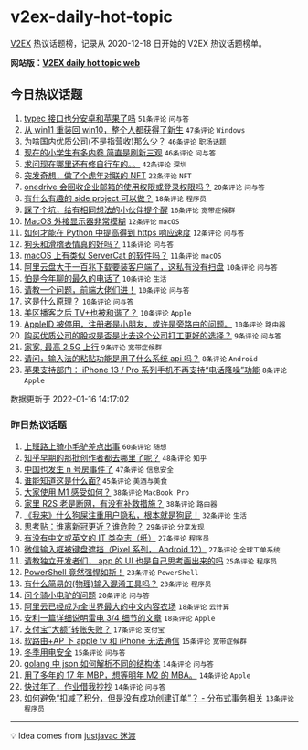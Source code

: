 # v2ex-daily-hot-topic

[V2EX](https://www.v2ex.com/) 热议话题榜，记录从 2020-12-18 日开始的 V2EX 热议话题榜单。

**网站版：[V2EX daily hot topic web](https://boojack.github.io/v2ex-daily-hot-topic-web/)**

## 今日热议话题

<!-- TODAY BEGIN -->

1. [typec 接口也分安卓和苹果了吗](https://www.v2ex.com/t/828528) `51条评论` `问与答`
1. [从 win11 重装回 win10，整个人都获得了新生](https://www.v2ex.com/t/828569) `47条评论` `Windows`
1. [为啥国内优质公司(不是指营收)那么少？](https://www.v2ex.com/t/828562) `46条评论` `职场话题`
1. [现在的小学生有多内卷 简直是刷新三观](https://www.v2ex.com/t/828602) `46条评论` `问与答`
1. [求问现在哪里还有修自行车的。。](https://www.v2ex.com/t/828532) `42条评论` `深圳`
1. [突发奇想，做了个虎年对联的 NFT](https://www.v2ex.com/t/828531) `22条评论` `NFT`
1. [onedrive 会回收企业邮箱的使用权限或登录权限吗？](https://www.v2ex.com/t/828527) `20条评论` `问与答`
1. [有什么有趣的 side project 可以做？](https://www.v2ex.com/t/828551) `18条评论` `程序员`
1. [踩了个坑，给有相同想法的小伙伴提个醒](https://www.v2ex.com/t/828577) `16条评论` `宽带症候群`
1. [MacOS 外接显示器非常模糊](https://www.v2ex.com/t/828560) `12条评论` `macOS`
1. [如何才能在 Python 中提高得到 https 响应速度](https://www.v2ex.com/t/828523) `12条评论` `问与答`
1. [狗头和滑稽表情真的好吗？](https://www.v2ex.com/t/828604) `11条评论` `问与答`
1. [macOS 上有类似 ServerCat 的软件吗？](https://www.v2ex.com/t/828545) `11条评论` `macOS`
1. [阿里云盘大于一百兆下载要装客户端了，这私有没有扫盘](https://www.v2ex.com/t/828605) `10条评论` `问与答`
1. [怕是今年聊的最久的电话了](https://www.v2ex.com/t/828598) `10条评论` `生活`
1. [请教一个问题，前端大佬们进！](https://www.v2ex.com/t/828596) `10条评论` `问与答`
1. [这是什么原理？](https://www.v2ex.com/t/828563) `10条评论` `问与答`
1. [美区播客之后 TV+也被和谐了？](https://www.v2ex.com/t/828572) `10条评论` `Apple`
1. [AppleID 被停用，注册者是小朋友，或许是旁路由的问题。](https://www.v2ex.com/t/828536) `10条评论` `路由器`
1. [购买优质公司的股权是否是比去这个公司打工更好的选择？](https://www.v2ex.com/t/828576) `9条评论` `问与答`
1. [家宽, 最高 2.5G 上行](https://www.v2ex.com/t/828521) `9条评论` `宽带症候群`
1. [请问，输入法的粘贴功能是用了什么系统 api 吗？](https://www.v2ex.com/t/828525) `8条评论` `Android`
1. [苹果支持部门： iPhone 13 / Pro 系列手机不再支持“电话降噪”功能](https://www.v2ex.com/t/828518) `8条评论` `Apple`

数据更新于 2022-01-16 14:17:02

<!-- TODAY END -->

### 昨日热议话题

<!-- YESTERDAY BEGIN -->

1. [上班路上骑小毛驴差点出事](https://www.v2ex.com/t/828376) `60条评论` `随想`
1. [知乎早期的那批创作者都去哪里了呢？](https://www.v2ex.com/t/828425) `48条评论` `知乎`
1. [中国也发生 n 号房事件了](https://www.v2ex.com/t/828400) `47条评论` `信息安全`
1. [谁能知道这是什么面?](https://www.v2ex.com/t/828427) `45条评论` `美酒与美食`
1. [大家使用 M1 感受如何？](https://www.v2ex.com/t/828420) `38条评论` `MacBook Pro`
1. [家里 R2S 老是断网，有没有补救措施？](https://www.v2ex.com/t/828450) `38条评论` `路由器`
1. [《我来》什么狗屎注重用户隐私，根本就是狗屁！](https://www.v2ex.com/t/828503) `32条评论` `生活`
1. [思考贴：谁离新冠更近？谁危险？](https://www.v2ex.com/t/828513) `29条评论` `分享发现`
1. [有没有中文或英文的 IT 类杂志（纸）](https://www.v2ex.com/t/828383) `27条评论` `程序员`
1. [微信输入框被键盘遮挡（Pixel 系列， Android 12）](https://www.v2ex.com/t/828401) `27条评论` `全球工单系统`
1. [请教独立开发者们， app 的 UI 也是自己思考画出来的吗](https://www.v2ex.com/t/828398) `25条评论` `程序员`
1. [PowerShell 竟然强悍如斯！](https://www.v2ex.com/t/828462) `23条评论` `PowerShell`
1. [有什么简易的(物理)输入混淆工具吗？](https://www.v2ex.com/t/828424) `23条评论` `程序员`
1. [问个骑小电驴的问题](https://www.v2ex.com/t/828381) `20条评论` `问与答`
1. [阿里云已经成为全世界最大的中文内容农场](https://www.v2ex.com/t/828447) `18条评论` `云计算`
1. [安利一篇详细说明雷电 3/4 细节的文章](https://www.v2ex.com/t/828397) `18条评论` `Apple`
1. [支付宝“大额”转账失败？](https://www.v2ex.com/t/828430) `17条评论` `支付宝`
1. [软路由+AP 下 apple tv 和 iPhone 无法通信](https://www.v2ex.com/t/828469) `15条评论` `宽带症候群`
1. [冬季用电安全](https://www.v2ex.com/t/828405) `15条评论` `问与答`
1. [golang 中 json 如何解析不同的结构体](https://www.v2ex.com/t/828475) `14条评论` `问与答`
1. [用了多年的 17 年 MBP，想等明年 M2 的 MBA。](https://www.v2ex.com/t/828464) `14条评论` `Apple`
1. [快过年了，作业借我抄抄](https://www.v2ex.com/t/828392) `14条评论` `问与答`
1. [如何避免“扣减了积分，但是没有成功创建订单”？ - 分布式事务相关](https://www.v2ex.com/t/828494) `13条评论` `程序员`

<!-- YESTERDAY END -->

---

💡 Idea comes from [justjavac 迷渡](https://github.com/justjavac/)
